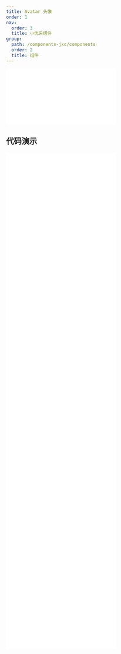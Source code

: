 ```yaml
---
title: Avatar 头像
order: 1
nav:
  order: 3
  title: 小优采组件
group:
  path: /components-jxc/components
  order: 2
  title: 组件
---
```


<div>
<embed src="@docs-common/avatar/index.md"></embed>
</div>
        
## 代码演示

<Row gutter=8>

  <Col span=12>
    
  <div class="code-box"><embed src="@abiz-rc-jxc/avatar/demo/badge-avatar-jxc.md"></embed></div>
          
  <div class="code-box"><embed src="@abiz-rc-jxc/avatar/demo/dynamic-avatar-jxc.md"></embed></div>
          
  <div class="code-box"><embed src="@abiz-rc-jxc/avatar/demo/group-avatar-jxc.md"></embed></div>
          
  <div class="code-box"><embed src="@abiz-rc-jxc/avatar/demo/toggle-debug-avatar-jxc.md"></embed></div>
          
  </Col>
          
  <Col span=12>
    
  <div class="code-box"><embed src="@abiz-rc-jxc/avatar/demo/basic-avatar-jxc.md"></embed></div>
          
  <div class="code-box"><embed src="@abiz-rc-jxc/avatar/demo/fallback-avatar-jxc.md"></embed></div>
          
  <div class="code-box"><embed src="@abiz-rc-jxc/avatar/demo/responsive-avatar-jxc.md"></embed></div>
          
  <div class="code-box"><embed src="@abiz-rc-jxc/avatar/demo/type-avatar-jxc.md"></embed></div>
          
  </Col>
          
</Row>
        
<div><embed src="@docs-common/avatar/index-api.md"></embed><div>
        